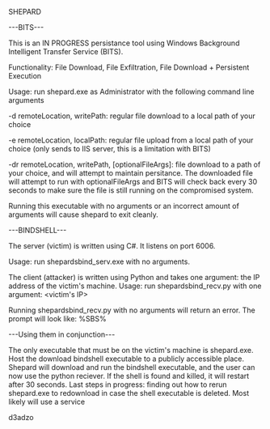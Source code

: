 SHEPARD 

---BITS---

This is an IN PROGRESS persistance tool using Windows Background Intelligent Transfer Service (BITS). 

Functionality: File Download, File Exfiltration, File Download + Persistent Execution

Usage: run shepard.exe as Administrator with the following command line arguments
  
  -d remoteLocation, writePath: regular file download to a local path of your choice
  
  -e remoteLocation, localPath: regular file upload from a local path of your choice (only sends to IIS server, this is a limitation with BITS)
  
  -dr remoteLocation, writePath, [optionalFileArgs]:  file download to a path of your choice, and will attempt to maintain persitance. The downloaded file will
            attempt to run with optionalFileArgs and BITS will check back every 30 seconds to make sure the file is still running on the compromised system.
  
Running this executable with no arguments or an incorrect amount of arguments will cause shepard to exit cleanly.

---BINDSHELL---

The server (victim) is written using C#. It listens on port 6006.

Usage: run shepardsbind_serv.exe with no arguments.

The client (attacker) is written using Python and takes one argument: the IP address of the victim's machine. 
Usage: run shepardsbind_recv.py with one argument: <victim's IP>

Running shepardsbind_recv.py with no arguments will return an error. The prompt will look like: %SBS%

---Using them in conjunction---

The only executable that must be on the victim's machine is shepard.exe. Host the download bindshell executable to a publicly accessible place. 
Shepard will download and run the bindshell executable, and the user can now use the python reciever. If the shell is found and killed, it will restart after 30 seconds.
Last steps in progress: finding out how to rerun shepard.exe to redownload in case the shell executable is deleted. Most likely will use a service



d3adzo
